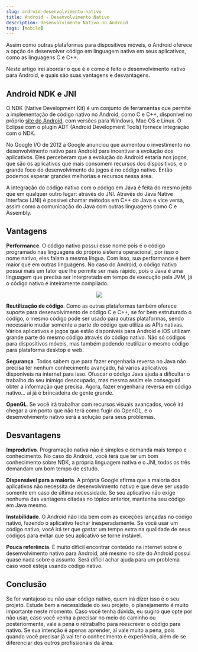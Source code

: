 ```yaml
---
slug: android-desenvolvimento-nativo
title: Android - Desenvolvimento Nativo
description: Desenvolvimento Nativo no Android
tags: [mobile]
---
```


Assim como outras plataformas para dispositivos móveis, o Android oferece a opção de desenvolver código em linguagem nativa em seus aplicativos, como as linguagens C e C++.

Neste artigo irei abordar o que é e como é feito o desenvolvimento nativo para Android, e quais são suas vantagens e desvantagens.

<!--truncate-->

## Android NDK e JNI

O NDK (Native Development Kit) é um conjunto de ferramentas que permite a implementação de código nativo no Android, como C e C++, disponível no próprio [site do Android](http://developer.android.com/tools/sdk/ndk/index.html), com versões para Windows, Mac OS e Linux. O Eclipse com o plugin ADT (Android Development Tools) fornece integração com o NDK.

No Google I/O de 2012 a Google anunciou que aumentou o investimento no desenvolvimento nativo para Android para incentivar a evolução dos aplicativos. Eles perceberam que a evolução do Android estaria nos jogos, que são os aplicativos que mais consomem recursos dos dispositivos, e o grande foco do desenvolvimento de jogos é no código nativo. Então podemos esperar grandes melhorias e recursos nessa área.

A integração do código nativo com o código em Java é feita do mesmo jeito que em qualquer outro lugar: através do JNI. Através do Java Native Interface (JNI) é possível chamar métodos em C++ do Java e vice versa, assim como a comunicação do Java com outras linguagens como C e Assembly.

## Vantagens

**Performance**. O código nativo possui esse nome pois é o código programado nas linguagens do próprio sistema operacional, por isso o nome nativo, eles falam a mesma língua. Com isso, sua performance é bem maior que em outras linguagens. No caso do Android, o código nativo possui mais um fator que lhe permite ser mais rápido, pois o Java é uma linguagem que precisa ser interpretada em tempo de execução pela JVM, já o código nativo é inteiramente compilado.

<center>
    <img src="/img/fast-android.jpg" />
</center>

**Reutilização de código**. Como as outras plataformas também oferece suporte para desenvolvimento de código C e C++, se for bem estruturado o código, o mesmo código pode ser usado para outras plataformas, sendo necessário mudar somente a parte do código que utiliza as APIs nativas. Vários aplicativos e jogos que estão disponíveis para Android e iOS utilizam grande parte do mesmo código através do código nativo. Não só códigos para dispositivos móveis, mas também podendo reutilizar o mesmo código para plataforma desktop e web.

**Segurança**. Todos sabem que para fazer engenharia reversa no Java não precisa ter nenhum conhecimento avançado, há vários aplicativos disponíveis na internet para isso. Ofuscar o código Java ajuda a dificultar o trabalho do seu inimigo desocupado, mas mesmo assim ele conseguirá obter a informação que precisa. Agora, fazer engenharia reversa em código nativo… aí já é brincadeira de gente grande.

**OpenGL**. Se você irá trabalhar com recursos visuais avançados, você irá chegar a um ponto que não terá como fugir do OpenGL, e o desenvolvimento nativo será a solução para seus problemas.

## Desvantagens

**Improdutivo**. Programação nativa não é simples e demanda mais tempo e conhecimento. No caso do Android, você terá que ter um bom conhecimento sobre NDK, a própria linguagem nativa e o JNI, todos os três demandam um bom tempo de estudo.

**Dispensável para a maioria**. A própria Google afirma que a maioria dos aplicativos não necessita de desenvolvimento nativo e que deve ser usado somente em caso de última necessidade. Se seu aplicativo não exige nenhuma das vantagens citadas no tópico anterior, mantenha seu código em Java mesmo.

**Instabilidade**. O Android não lida bem com as exceções lançadas no código nativo, fazendo o aplicativo fechar inesperadamente. Se você usar um código nativo, você irá ter que gastar um tempo extra na qualidade de seus códigos para evitar que seu aplicativo se torne instável.

**Pouca referência**. É muito difícil encontrar conteúdo na internet sobre o desenvolvimento nativo para Android, até mesmo no site do Android possui quase nada sobre o assunto. Será difícil achar ajuda para um problema caso você esteja usando código nativo.

## Conclusão

Se for vantajoso ou não usar código nativo, quem irá dizer isso é o seu projeto. Estude bem a necessidade do seu projeto, o planejamento é muito importante neste momento. Caso você tenha dúvida, eu sugiro que opte por não usar, caso você venha a precisar no meio do caminho ou posteriormente, vale a pena o retrabalho para reescrever o código para nativo. Se sua intenção é apenas aprender, aí vale muito a pena, pois quando você precisar já vai ter o conhecimento e experiência, além de se diferenciar dos outros profissionais da área.

